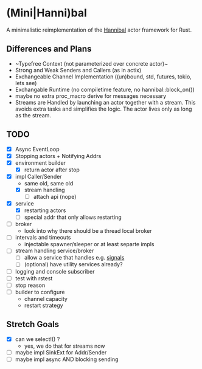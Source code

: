 # (Mini|Hanni)bal

A minimalistic reimplementation of the [Hannibal](https://lib.rs/hannibal) actor framework for Rust.

## Differences and Plans

- ~Typefree Context (not parameterized over concrete actor)~
- Strong and Weak Senders and Callers (as in actix)
- Exchangeable Channel Implementation ((un)bound, std, futures, tokio, lets see)
- Exchangable Runtime (no compiletime feature, no hannibal::block_on())
- maybe no extra proc_macro derive for messages necessary
- Streams are Handled by launching an actor together with a stream. This avoids extra tasks and simplifies the logic.
  The actor lives only as long as the stream.

## TODO

- [x] Async EventLoop
- [x] Stopping actors + Notifying Addrs
- [x] environment builder
  - [x] return actor after stop
- [x] impl Caller/Sender
  - same old, same old
  - [x] stream handling
    - [ ] attach api (nope)
- [x] service
  - [x] restarting actors
  - [ ] special addr that only allows restarting
- [ ] broker
  - look into why there should be a thread local broker
- [ ] intervals and timeouts
  - injectable spawner/sleeper or at least separte impls
- [ ] stream handling service/broker
   - [ ] allow a service that handles e.g. [signals](https://docs.rs/async-signals/latest/async_signals/struct.Signals.html)
   - [ ] (optional) have utility services already?
- [ ] logging and console subscriber
- [ ] test with rstest
- [ ] stop reason
- [ ] builder to configure
  - channel capacity
  - restart strategy


## Stretch Goals
- [x] can we select!() ?
  - yes, we do that for streams now
- [ ] maybe impl SinkExt for Addr/Sender
- [ ] maybe impl async AND blocking sending
